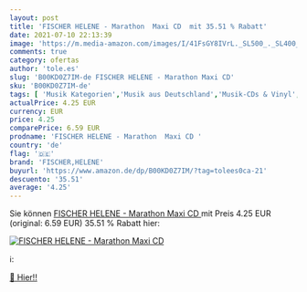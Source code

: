 ```yaml
---
layout: post
title: 'FISCHER HELENE - Marathon  Maxi CD  mit 35.51 % Rabatt'
date: 2021-07-10 22:13:39
image: 'https://m.media-amazon.com/images/I/41FsGY8IVrL._SL500_._SL400_.jpg'
comments: true
category: ofertas
author: 'tole.es'
slug: 'B00KD0Z7IM-de FISCHER HELENE - Marathon Maxi CD'
sku: 'B00KD0Z7IM-de'
tags: [ 'Musik Kategorien','Musik aus Deutschland','Musik-CDs & Vinyl','Pop aus Deutschland','Schlager & Volksmusik','fischer,helene', ]
actualPrice: 4.25 EUR
currency: EUR
price: 4.25
comparePrice: 6.59 EUR
prodname: 'FISCHER HELENE - Marathon  Maxi CD '
country: 'de'
flag: '🇩🇪'
brand: 'FISCHER,HELENE'
buyurl: 'https://www.amazon.de/dp/B00KD0Z7IM/?tag=tolees0ca-21'
descuento: '35.51'
average: '4.25'
---
```


Sie können [FISCHER HELENE - Marathon  Maxi CD ](https://www.amazon.de/dp/B00KD0Z7IM/?tag=tolees0ca-21) mit Preis 4.25 EUR (original: 6.59 EUR) 35.51 % Rabatt hier:

[![FISCHER HELENE - Marathon  Maxi CD ](https://m.media-amazon.com/images/I/41FsGY8IVrL._SL500_._SL400_.jpg)](https://www.amazon.de/dp/B00KD0Z7IM/?tag=tolees0ca-21)

ℹ️:


[🛒 Hier!!](https://www.amazon.de/dp/B00KD0Z7IM/?tag=tolees0ca-21)

